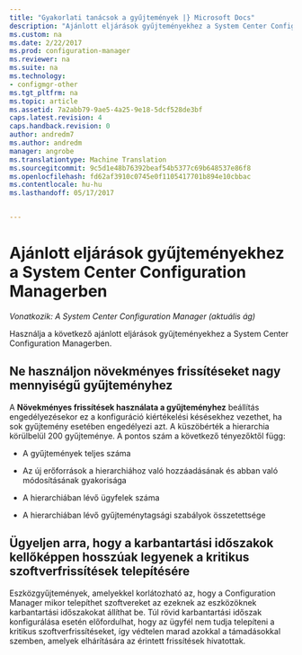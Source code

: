 ```yaml
---
title: "Gyakorlati tanácsok a gyűjtemények |} Microsoft Docs"
description: "Ajánlott eljárások gyűjteményekhez a System Center Configuration Managerben a beolvasása."
ms.custom: na
ms.date: 2/22/2017
ms.prod: configuration-manager
ms.reviewer: na
ms.suite: na
ms.technology:
- configmgr-other
ms.tgt_pltfrm: na
ms.topic: article
ms.assetid: 7a2abb79-9ae5-4a25-9e18-5dcf528de3bf
caps.latest.revision: 4
caps.handback.revision: 0
author: andredm7
ms.author: andredm
manager: angrobe
ms.translationtype: Machine Translation
ms.sourcegitcommit: 9c5d1e48b76392beaf54b5377c69b648537e86f8
ms.openlocfilehash: fd62af3910c0745e0f1105417701b894e10cbbac
ms.contentlocale: hu-hu
ms.lasthandoff: 05/17/2017


---
```

# <a name="best-practices-for-collections-in-system-center-configuration-manager"></a>Ajánlott eljárások gyűjteményekhez a System Center Configuration Managerben

*Vonatkozik: A System Center Configuration Manager (aktuális ág)*

Használja a következő ajánlott eljárások gyűjteményekhez a System Center Configuration Managerben.  

## <a name="do-not-use-incremental-updates-for-a-large-number-of-collections"></a>Ne használjon növekményes frissítéseket nagy mennyiségű gyűjteményhez  
 A **Növekményes frissítések használata a gyűjteményhez** beállítás engedélyezésekor ez a konfiguráció kiértékelési késésekhez vezethet, ha sok gyűjtemény esetében engedélyezi azt. A küszöbérték a hierarchia körülbelül 200 gyűjteménye. A pontos szám a következő tényezőktől függ:  

-   A gyűjtemények teljes száma  

-   Az új erőforrások a hierarchiához való hozzáadásának és abban való módosításának gyakorisága  

-   A hierarchiában lévő ügyfelek száma  

-   A hierarchiában lévő gyűjteménytagsági szabályok összetettsége  

## <a name="make-sure-that-maintenance-windows-are-large-enough-to-deploy-critical-software-updates"></a>Ügyeljen arra, hogy a karbantartási időszakok kellőképpen hosszúak legyenek a kritikus szoftverfrissítések telepítésére  
 Eszközgyűjtemények, amelyekkel korlátozható az, hogy a Configuration Manager mikor telepíthet szoftvereket az ezeknek az eszközöknek karbantartási időszakokat állíthat be. Túl rövid karbantartási időszak konfigurálása esetén előfordulhat, hogy az ügyfél nem tudja telepíteni a kritikus szoftverfrissítéseket, így védtelen marad azokkal a támadásokkal szemben, amelyek elhárítására az érintett frissítések hivatottak.  

